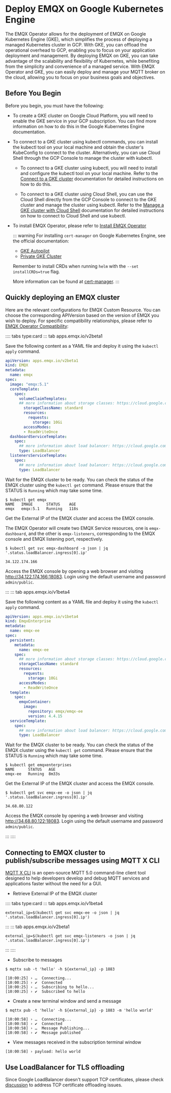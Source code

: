 # Deploy EMQX on Google Kubernetes Engine

The EMQX Operator allows for the deployment of EMQX on Google Kubernetes Engine (GKE), which simplifies the process of deploying a managed Kubernetes cluster in GCP. With GKE, you can offload the operational overhead to GCP, enabling you to focus on your application deployment and management. By deploying EMQX on GKE, you can take advantage of the scalability and flexibility of Kubernetes, while benefiting from the simplicity and convenience of a managed service. With EMQX Operator and GKE, you can easily deploy and manage your MQTT broker on the cloud, allowing you to focus on your business goals and objectives.


## Before You Begin
Before you begin, you must have the following:

- To create a GKE cluster on Google Cloud Platform, you will need to enable the GKE service in your GCP subscription. You can find more information on how to do this in the Google Kubernetes Engine documentation.


- To connect to a GKE cluster using kubectl commands, you can install the kubectl tool on your local machine and obtain the cluster's KubeConfig to connect to the cluster. Alternatively, you can use Cloud Shell through the GCP Console to manage the cluster with kubectl.

  - To connect to a GKE cluster using kubectl, you will need to install and configure the kubectl tool on your local machine. Refer to the [Connect to a GKE cluster](https://cloud.google.com/kubernetes-engine/docs/how-to/cluster-access-for-kubectl) documentation for detailed instructions on how to do this.

  - To connect to a GKE cluster using Cloud Shell, you can use the Cloud Shell directly from the GCP Console to connect to the GKE cluster and manage the cluster using kubectl. Refer to the [Manage a GKE cluster with Cloud Shell](https://cloud.google.com/code/docs/shell/create-configure-gke-cluster) documentation for detailed instructions on how to connect to Cloud Shell and use kubectl.

- To install EMQX Operator, please refer to [Install EMQX Operator](../getting-started/getting-started.md)

  ::: warning
  For installing `cert-manager` on Google Kubernetes Engine, see the official documentation:

  - [GKE Autopilot](https://cert-manager.io/docs/installation/compatibility/#gke-autopilot)
  - [Private GKE Cluster](https://cert-manager.io/docs/installation/compatibility/#gke)

  Remember to install CRDs when running `helm` with the `--set installCRDs=true` flag.

  More information can be found at [cert-manager](https://cert-manager.io).
  :::


## Quickly deploying an EMQX cluster

Here are the relevant configurations for EMQX Custom Resource. You can choose the corresponding APIVersion based on the version of EMQX you wish to deploy. For specific compatibility relationships, please refer to [EMQX Operator Compatibility](../index.md):

:::: tabs type:card
::: tab apps.emqx.io/v2beta1

Save the following content as a YAML file and deploy it using the `kubectl apply` command.


```yaml
apiVersion: apps.emqx.io/v2beta1
kind: EMQX
metadata:
  name: emqx
spec:
  image: "emqx:5.1"
  coreTemplate:
    spec:
      volumeClaimTemplates:
      ## more information about storage classes: https://cloud.google.com/kubernetes-engine/docs/concepts/persistent-volumes#storageclasses
        storageClassName: standard
        resources:
          requests:
            storage: 10Gi
        accessModes:
        - ReadWriteOnce
  dashboardServiceTemplate:
    spec:
      ## more information about load balancer: https://cloud.google.com/kubernetes-engine/docs/how-to/internal-load-balancing
      type: LoadBalancer
  listenersServiceTemplate:
    spec:
      ## more information about load balancer: https://cloud.google.com/kubernetes-engine/docs/how-to/internal-load-balancing
      type: LoadBalancer
```

Wait for the EMQX cluster to be ready. You can check the status of the EMQX cluster using the `kubectl get` command. Please ensure that the STATUS is `Running` which may take some time.

```shell
$ kubectl get emqx
NAME   IMAGE      STATUS    AGE
emqx   emqx:5.1   Running   118s
```

Get the External IP of the EMQX cluster and access the EMQX console.

The EMQX Operator will create two EMQX Service resources, one is `emqx-dashboard`, and the other is `emqx-listeners`, corresponding to the EMQX console and EMQX listening port, respectively.

```shell
$ kubectl get svc emqx-dashboard -o json | jq '.status.loadBalancer.ingress[0].ip'

34.122.174.166
```

Access the EMQX console by opening a web browser and visiting http://34.122.174.166:18083. Login using the default username and password `admin/public`.

:::
::: tab apps.emqx.io/v1beta4

Save the following content as a YAML file and deploy it using the `kubectl apply` command.



```yaml
apiVersion: apps.emqx.io/v1beta4
kind: EmqxEnterprise
metadata:
  name: emqx-ee
spec:
  persistent:
    metadata:
      name: emqx-ee
    spec:
      ## more information about storage classes: https://cloud.google.com/kubernetes-engine/docs/concepts/persistent-volumes#storageclasses
      storageClassName: standard
      resources:
        requests:
          storage: 10Gi
      accessModes:
        - ReadWriteOnce
  template:
    spec:
      emqxContainer:
        image:
          repository: emqx/emqx-ee
          version: 4.4.15
  serviceTemplate:
    spec:
      ## more information about load balancer: https://cloud.google.com/kubernetes-engine/docs/how-to/internal-load-balancing
      type: LoadBalancer
```

Wait for the EMQX cluster to be ready. You can check the status of the EMQX cluster using the `kubectl get` command. Please ensure that the STATUS is `Running` which may take some time.

```shell
$ kubectl get emqxenterprises
NAME      STATUS   AGE
emqx-ee   Running  8m33s
```

Get the External IP of the EMQX cluster and access the EMQX console.

```shell
$ kubectl get svc emqx-ee -o json | jq '.status.loadBalancer.ingress[0].ip'

34.68.80.122
```

Access the EMQX console by opening a web browser and visiting http://34.68.80.122:18083. Login using the default username and password `admin/public`.

:::
::::

## Connecting to EMQX cluster to publish/subscribe messages using MQTT X CLI

[MQTT X CLI](https://mqttx.app/cli) is an open-source MQTT 5.0 command-line client tool designed to help developers develop and debug MQTT services and applications faster without the need for a GUI.

- Retrieve External IP of the EMQX cluster

:::: tabs type:card
::: tab apps.emqx.io/v1beta4

```shell
external_ip=$(kubectl get svc emqx-ee -o json | jq '.status.loadBalancer.ingress[0].ip')
```

:::
::: tab apps.emqx.io/v2beta1

```shell
external_ip=$(kubectl get svc emqx-listeners -o json | jq '.status.loadBalancer.ingress[0].ip')
```

:::
::::

- Subscribe to messages

```shell
$ mqttx sub -t 'hello' -h ${external_ip} -p 1883

[10:00:25] › …  Connecting...
[10:00:25] › ✔  Connected
[10:00:25] › …  Subscribing to hello...
[10:00:25] › ✔  Subscribed to hello
```

- Create a new terminal window and send a message

```shell
$ mqttx pub -t 'hello' -h ${external_ip} -p 1883 -m 'hello world'

[10:00:58] › …  Connecting...
[10:00:58] › ✔  Connected
[10:00:58] › …  Message Publishing...
[10:00:58] › ✔  Message published
```

- View messages received in the subscription terminal window

```shell
[10:00:58] › payload: hello world
```

## Use LoadBalancer for TLS offloading

Since Google LoadBalancer doesn't support TCP certificates, please check [discussion](https://github.com/emqx/emqx-operator/discussions/312) to address TCP certificate offloading issues.
